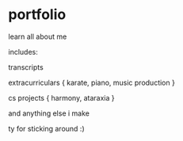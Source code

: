 # portfolio

learn all about me

includes:

transcripts

extracurriculars { karate, piano, music production }

cs projects { harmony, ataraxia }

and anything else i make

ty for sticking around :)

